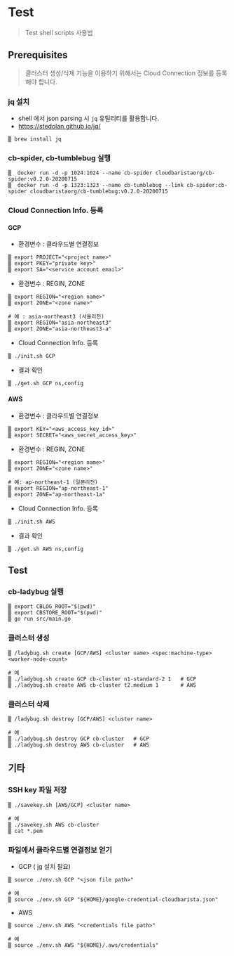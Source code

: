 # Test 
> Test shell scripts 사용법

## Prerequisites 
> 클러스터 생성/삭제 기능을 이용하기 위해서는 Cloud Connection 정보를 등록해야 합니다.

### jq 설치
* shell 에서 json parsing 시 `jq` 유틸리티를 활용합니다.
* https://stedolan.github.io/jq/

```
▒ brew install jq
```

### cb-spider, cb-tumblebug 실행

```
▒  docker run -d -p 1024:1024 --name cb-spider cloudbaristaorg/cb-spider:v0.2.0-20200715
▒  docker run -d -p 1323:1323 --name cb-tumblebug --link cb-spider:cb-spider cloudbaristaorg/cb-tumblebug:v0.2.0-20200715
```

### Cloud Connection Info. 등록

####  GCP

* 환경변수 : 클라우드별 연결정보

```
▒ export PROJECT="<project name>"
▒ export PKEY="private key>"
▒ export SA="<service account email>"
```

* 환경변수 : REGIN, ZONE

```
▒ export REGION="<region name>" 
▒ export ZONE="<zone name>"

# 예 : asia-northeast3 (서울리전)
▒ export REGION="asia-northeast3" 
▒ export ZONE="asia-northeast3-a"
```

* Cloud Connection Info. 등록

```
▒ ./init.sh GCP
```

* 결과 확인

```
▒ ./get.sh GCP ns,config
```

#### AWS

* 환경변수 : 클라우드별 연결정보

```
▒ export KEY="<aws_access_key_id>"
▒ export SECRET="<aws_secret_access_key>"
```

* 환경변수 : REGIN, ZONE

```
▒ export REGION="<region name>" 
▒ export ZONE="<zone name>"

# 예: ap-northeast-1 (일본리전)
▒ export REGION="ap-northeast-1"
▒ export ZONE="ap-northeast-1a"
```

* Cloud Connection Info. 등록

```
▒ ./init.sh AWS
```

* 결과 확인

```
▒ ./get.sh AWS ns,config
```

## Test 

### cb-ladybug 실행

```
▒ export CBLOG_ROOT="$(pwd)"
▒ export CBSTORE_ROOT="$(pwd)"
▒ go run src/main.go
```

### 클러스터 생성
```
▒ /ladybug.sh create [GCP/AWS] <cluster name> <spec:machine-type> <worker-node-count>

# 예
▒ ./ladybug.sh create GCP cb-cluster n1-standard-2 1   # GCP
▒ ./ladybug.sh create AWS cb-cluster t2.medium 1       # AWS
```

### 클러스터 삭제
```
▒ /ladybug.sh destroy [GCP/AWS] <cluster name>

# 예
▒ ./ladybug.sh destroy GCP cb-cluster   # GCP
▒ ./ladybug.sh destroy AWS cb-cluster   # AWS
```


## 기타

### SSH key 파일 저장

```
▒ ./savekey.sh [AWS/GCP] <cluster name>

# 예
▒ ./savekey.sh AWS cb-cluster
▒ cat *.pem
```

### 파일에서 클라우드별 연결정보 얻기

* GCP ( [jq](https://stedolan.github.io/jq/) 설치 필요)

```
▒ source ./env.sh GCP "<json file path>"

# 예
▒ source ./env.sh GCP "${HOME}/google-credential-cloudbarista.json"
```

* AWS

```
▒ source ./env.sh AWS "<credentials file path>"

# 예
▒ source ./env.sh AWS "${HOME}/.aws/credentials"
```